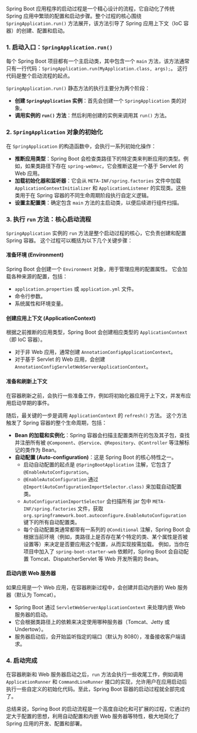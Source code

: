 
Spring Boot 应用程序的启动过程是一个精心设计的流程，它自动化了传统 Spring 应用中繁琐的配置和启动步骤。整个过程的核心围绕 `SpringApplication.run()` 方法展开，该方法引导了 Spring 应用上下文（IoC 容器）的创建、配置和启动。

### 1. 启动入口：`SpringApplication.run()`

每个 Spring Boot 项目都有一个主启动类，其中包含一个 `main` 方法，该方法通常只有一行代码：`SpringApplication.run(MyApplication.class, args);`。 这行代码是整个启动流程的起点。

`SpringApplication.run()` 静态方法的执行主要分为两个阶段：
*   **创建 `SpringApplication` 实例**：首先会创建一个 `SpringApplication` 类的对象。
*   **调用实例的 `run()` 方法**：然后利用创建的实例来调用其 `run()` 方法。

### 2. `SpringApplication` 对象的初始化

在 `SpringApplication` 的构造函数中，会执行一系列初始化操作：
*   **推断应用类型**：Spring Boot 会检查类路径下的特定类来判断应用的类型。例如，如果类路径下存在 `spring-webmvc`，它会推断这是一个基于 Servlet 的 Web 应用。
*   **加载初始化器和监听器**：它会从 `META-INF/spring.factories` 文件中加载 `ApplicationContextInitializer` 和 `ApplicationListener` 的实现类。这些类用于在 Spring 容器的不同生命周期阶段执行自定义逻辑。
*   **设置主配置类**：确定包含 `main` 方法的主启动类，以便后续进行组件扫描。

### 3. 执行 `run` 方法：核心启动流程

`SpringApplication` 实例的 `run` 方法是整个启动过程的核心，它负责创建和配置 Spring 容器。 这个过程可以概括为以下几个关键步骤：

#### 准备环境 (Environment)

Spring Boot 会创建一个 `Environment` 对象，用于管理应用的配置属性。 它会加载各种来源的配置，包括：
*   `application.properties` 或 `application.yml` 文件。
*   命令行参数。
*   系统属性和环境变量。

#### 创建应用上下文 (ApplicationContext)

根据之前推断的应用类型，Spring Boot 会创建相应类型的 `ApplicationContext`（即 IoC 容器）。
*   对于非 Web 应用，通常创建 `AnnotationConfigApplicationContext`。
*   对于基于 Servlet 的 Web 应用，会创建 `AnnotationConfigServletWebServerApplicationContext`。

#### 准备和刷新上下文

在容器刷新之前，会执行一些准备工作，例如将初始化器应用于上下文，并发布应用启动早期的事件。

随后，最关键的一步是调用 `ApplicationContext` 的 `refresh()` 方法。 这个方法触发了 Spring 容器的整个生命周期，包括：

*   **Bean 的加载和实例化**：Spring 容器会扫描主配置类所在的包及其子包，查找并注册所有被 `@Component`、`@Service`、`@Repository`、`@Controller` 等注解标记的类作为 Bean。
*   **自动配置 (Auto-configuration)**：这是 Spring Boot 的核心特性之一。
    *   启动自动配置的起点是 `@SpringBootApplication` 注解，它包含了 `@EnableAutoConfiguration`。
    *   `@EnableAutoConfiguration` 通过 `@Import(AutoConfigurationImportSelector.class)` 来加载自动配置类。
    *   `AutoConfigurationImportSelector` 会扫描所有 jar 包中 `META-INF/spring.factories` 文件，获取 `org.springframework.boot.autoconfigure.EnableAutoConfiguration` 键下的所有自动配置类。
    *   每个自动配置类通常都带有一系列的 `@Conditional` 注解，Spring Boot 会根据当前环境（例如，类路径上是否存在某个特定的类、某个属性是否被设置等）来决定是否要应用这个配置，从而实现按需加载。 例如，当你在项目中加入了 `spring-boot-starter-web` 依赖时，Spring Boot 会自动配置 Tomcat、DispatcherServlet 等 Web 开发所需的 Bean。

#### 启动内嵌 Web 服务器

如果应用是一个 Web 应用，在容器刷新过程中，会创建并启动内嵌的 Web 服务器（默认为 Tomcat）。
*   Spring Boot 通过 `ServletWebServerApplicationContext` 来处理内嵌 Web 服务器的启动。
*   它会根据类路径上的依赖来决定使用哪种服务器（Tomcat、Jetty 或 Undertow）。
*   服务器启动后，会开始监听指定的端口（默认为 8080），准备接收客户端请求。

### 4. 启动完成

在容器刷新和 Web 服务器启动之后，`run` 方法会执行一些收尾工作，例如调用 `ApplicationRunner` 和 `CommandLineRunner` 接口的实现，允许用户在应用启动后执行一些自定义的初始化代码。至此，Spring Boot 容器的启动过程就全部完成了。

总结来说，Spring Boot 的启动流程是一个高度自动化和可扩展的过程，它通过约定大于配置的思想，利用自动配置和内嵌 Web 服务器等特性，极大地简化了 Spring 应用的开发、配置和部署。